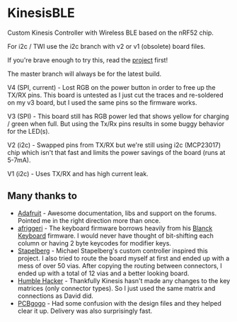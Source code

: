 # KinesisBLE

Custom Kinesis Controller with Wireless BLE based on the nRF52 chip.

For i2c / TWI use the i2c branch with v2 or v1 (obsolete) board files.

If you're brave enough to try this, read the [project](https://hackaday.io/project/161578-wireless-ble-kinesis-advantage-custom-controller) first!

The master branch will always be for the latest build.

V4 (SPI, current) - Lost RGB on the power button in order to free up the TX/RX pins. This board is untested as I just cut the traces and re-soldered on my v3 board, but I used the same pins so the firmware works. 

V3 (SPI) - This board still has RGB power led that shows yellow for charging / green when full. But using the Tx/Rx pins results in some buggy behavior for the LED(s).

V2 (i2c) - Swapped pins from TX/RX but we're still using i2c (MCP23017) chip which isn't that fast and limits the power savings of the board (runs at 5-7mA).  

V1 (i2c) - Uses TX/RX and has high current leak.


## Many thanks to

- [Adafruit](https://www.adafruit.com/product/3406) - Awesome documentation, libs and support on the forums. Pointed me in the right direction more than once.
- [afriggeri](https://github.com/afriggeri/kb) - The keyboard firmware borrows heavily from his [Blanck Keyboard](https://medium.com/@friggeri/the-blanck-keyboard-24afe12e81a) firmware. I would never have thought of bit-shifting each column or having 2 byte keycodes for modifier keys.
- [Stapelberg](https://michael.stapelberg.de/posts/2013-03-21-kinesis_custom_controller/) - Michael Stapelberg's custom controller inspired this project. I also tried to route the board myself at first and ended up with a mess of over 50 vias. After copying the routing between connectors, I ended up with a total of 12 vias and a better looking board.
- [Humble Hacker](http://humblehacker.com/blog/20100720/hacking-the-kinesis-contoured-keyboard/) - Thankfully Kinesis hasn't made any changes to the key matrices (only connector types). So I just used the same matrix and connections as David did.
- [PCBgogo](http://www.pcbgogo.com) - Had some confusion with the design files and they helped clear it up. Delivery was also surprisingly fast.
